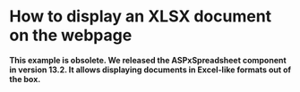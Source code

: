 ﻿# How to display an XLSX document on the webpage


**This example is obsolete. We released the ASPxSpreadsheet component in version 13.2. It allows displaying documents in Excel-like formats out of the box.**
